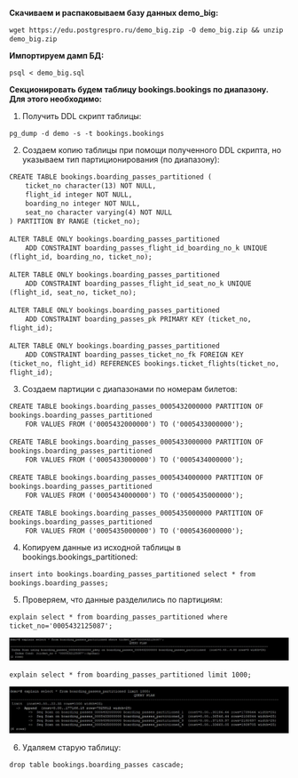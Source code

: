 **Скачиваем и распаковываем базу данных demo_big:**
```
wget https://edu.postgrespro.ru/demo_big.zip -O demo_big.zip && unzip demo_big.zip
```

**Импортируем дамп БД:**
```
psql < demo_big.sql
```

**Секционировать будем таблицу bookings.bookings по диапазону.**<br>
**Для этого необходимо:**<br>
1. Получить DDL скрипт таблицы:
```
pg_dump -d demo -s -t bookings.bookings
```

2. Создаем копию таблицы при помощи полученного DDL скрипта, но указываем тип партиционирования (по диапазону):
```
CREATE TABLE bookings.boarding_passes_partitioned (
    ticket_no character(13) NOT NULL,
    flight_id integer NOT NULL,
    boarding_no integer NOT NULL,
    seat_no character varying(4) NOT NULL
) PARTITION BY RANGE (ticket_no);

ALTER TABLE ONLY bookings.boarding_passes_partitioned
    ADD CONSTRAINT boarding_passes_flight_id_boarding_no_k UNIQUE (flight_id, boarding_no, ticket_no);

ALTER TABLE ONLY bookings.boarding_passes_partitioned
    ADD CONSTRAINT boarding_passes_flight_id_seat_no_k UNIQUE (flight_id, seat_no, ticket_no);

ALTER TABLE ONLY bookings.boarding_passes_partitioned
    ADD CONSTRAINT boarding_passes_pk PRIMARY KEY (ticket_no, flight_id);

ALTER TABLE ONLY bookings.boarding_passes_partitioned
    ADD CONSTRAINT boarding_passes_ticket_no_fk FOREIGN KEY (ticket_no, flight_id) REFERENCES bookings.ticket_flights(ticket_no, flight_id);
```

3. Создаем партиции с диапазонами по номерам билетов:

```
CREATE TABLE bookings.boarding_passes_0005432000000 PARTITION OF bookings.boarding_passes_partitioned
    FOR VALUES FROM ('0005432000000') TO ('0005433000000');

CREATE TABLE bookings.boarding_passes_0005433000000 PARTITION OF bookings.boarding_passes_partitioned
    FOR VALUES FROM ('0005433000000') TO ('0005434000000');

CREATE TABLE bookings.boarding_passes_0005434000000 PARTITION OF bookings.boarding_passes_partitioned
    FOR VALUES FROM ('0005434000000') TO ('0005435000000');

CREATE TABLE bookings.boarding_passes_0005435000000 PARTITION OF bookings.boarding_passes_partitioned
    FOR VALUES FROM ('0005435000000') TO ('0005436000000');
```

4. Копируем данные из исходной таблицы в bookings.bookings_partitioned:

```
insert into bookings.boarding_passes_partitioned select * from bookings.boarding_passes;
```

5. Проверяем, что данные разделились по партициям:

```
explain select * from boarding_passes_partitioned where ticket_no='0005432125087';
```

![](1.jpg)

```
explain select * from boarding_passes_partitioned limit 1000;
```

![](2.jpg)

6. Удаляем старую таблицу:

```
drop table bookings.boarding_passes cascade;
```

